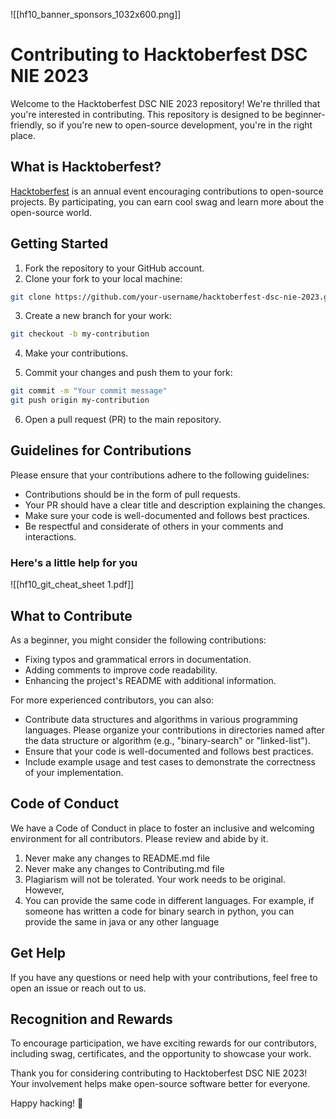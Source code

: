 ![[hf10_banner_sponsors_1032x600.png]]
# Contributing to Hacktoberfest DSC NIE 2023

Welcome to the Hacktoberfest DSC NIE 2023 repository! We're thrilled that you're interested in contributing. This repository is designed to be beginner-friendly, so if you're new to open-source development, you're in the right place.

## What is Hacktoberfest?

[Hacktoberfest](https://hacktoberfest.digitalocean.com/) is an annual event encouraging contributions to open-source projects. By participating, you can earn cool swag and learn more about the open-source world.

## Getting Started

1. Fork the repository to your GitHub account.
2. Clone your fork to your local machine:

```bash
git clone https://github.com/your-username/hacktoberfest-dsc-nie-2023.git
```

3. Create a new branch for your work:

```bash
git checkout -b my-contribution
```

4. Make your contributions.

5. Commit your changes and push them to your fork:

```bash
git commit -m "Your commit message"
git push origin my-contribution
```

6. Open a pull request (PR) to the main repository.

## Guidelines for Contributions

Please ensure that your contributions adhere to the following guidelines:

- Contributions should be in the form of pull requests.
- Your PR should have a clear title and description explaining the changes.
- Make sure your code is well-documented and follows best practices.
- Be respectful and considerate of others in your comments and interactions.

### Here's a little help for you
![[hf10_git_cheat_sheet 1.pdf]]

## What to Contribute

As a beginner, you might consider the following contributions:

- Fixing typos and grammatical errors in documentation.
- Adding comments to improve code readability.
- Enhancing the project's README with additional information.

For more experienced contributors, you can also:

- Contribute data structures and algorithms in various programming languages. Please organize your contributions in directories named after the data structure or algorithm (e.g., "binary-search" or "linked-list").
- Ensure that your code is well-documented and follows best practices.
- Include example usage and test cases to demonstrate the correctness of your implementation.

## Code of Conduct

We have a Code of Conduct in place to foster an inclusive and welcoming environment for all contributors. Please review and abide by it.
1. Never make any changes to README.md file
2. Never make any changes to Contributing.md file
3. Plagiarism will not be tolerated. Your work needs to be original. However,
4. You can provide the same code in different languages. For example, if someone has written a code for binary search in python, you can provide the same in java or any other language

## Get Help

If you have any questions or need help with your contributions, feel free to open an issue or reach out to us.

## Recognition and Rewards

To encourage participation, we have exciting rewards for our contributors, including swag, certificates, and the opportunity to showcase your work.

Thank you for considering contributing to Hacktoberfest DSC NIE 2023! Your involvement helps make open-source software better for everyone.

Happy hacking! 🚀